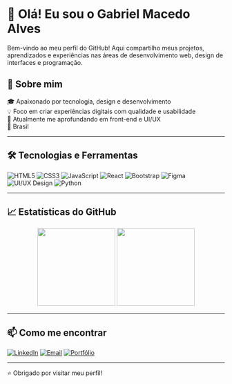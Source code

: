 # 👋 Olá! Eu sou o Gabriel Macedo Alves

Bem-vindo ao meu perfil do GitHub! Aqui compartilho meus projetos, aprendizados e experiências nas áreas de desenvolvimento web, design de interfaces e programação.

## 🚀 Sobre mim

🎓 Apaixonado por tecnologia, design e desenvolvimento  
💡 Foco em criar experiências digitais com qualidade e usabilidade  
🌱 Atualmente me aprofundando em front-end e UI/UX  
📍 Brasil

---

## 🛠️ Tecnologias e Ferramentas

![HTML5](https://img.shields.io/badge/-HTML5-E34F26?style=flat&logo=html5&logoColor=white)
![CSS3](https://img.shields.io/badge/-CSS3-1572B6?style=flat&logo=css3&logoColor=white)
![JavaScript](https://img.shields.io/badge/-JavaScript-F7DF1E?style=flat&logo=javascript&logoColor=black)
![React](https://img.shields.io/badge/-React-61DAFB?style=flat&logo=react&logoColor=black)
![Bootstrap](https://img.shields.io/badge/-Bootstrap-7952B3?style=flat&logo=bootstrap&logoColor=white)
![Figma](https://img.shields.io/badge/-Figma-F24E1E?style=flat&logo=figma&logoColor=white)
![UI/UX Design](https://img.shields.io/badge/-UI%2FUX-000000?style=flat&logo=adobe&logoColor=white)
![Python](https://img.shields.io/badge/-Python-3776AB?style=flat&logo=python&logoColor=white)

---

## 📈 Estatísticas do GitHub

<div align="center">
  <img height="180em" src="https://github-readme-stats.vercel.app/api?username=GaelAlvs&show_icons=true&theme=radical"/>
  <img height="180em" src="https://github-readme-stats.vercel.app/api/top-langs/?username=GaelAlvs&layout=compact&theme=radical"/>
</div>

---

## 📫 Como me encontrar

[![LinkedIn](https://img.shields.io/badge/-LinkedIn-0077B5?style=flat&logo=linkedin&logoColor=white)](https://www.linkedin.com/in/bielalves/)
[![Email](https://img.shields.io/badge/-Email-D14836?style=flat&logo=gmail&logoColor=white)](mailto:gabriel.alvs19@gmail.com)
[![Portfólio](https://img.shields.io/badge/-Portfólio-000?style=flat&logo=firefox&logoColor=white)](https://portfolio-liard-three-18.vercel.app/)

---

⭐️ Obrigado por visitar meu perfil!
